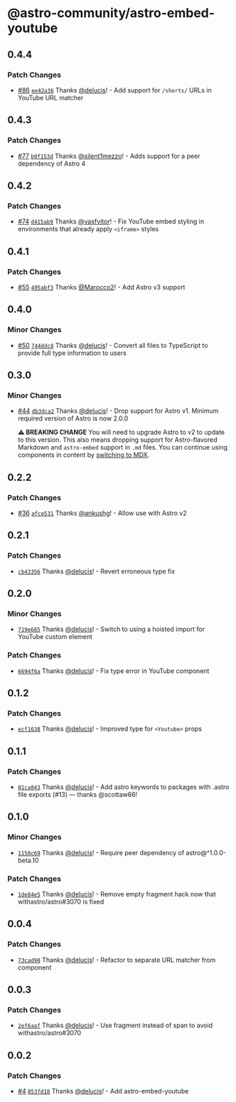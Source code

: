 # @astro-community/astro-embed-youtube

## 0.4.4

### Patch Changes

- [#86](https://github.com/delucis/astro-embed/pull/86) [`ee42a36`](https://github.com/delucis/astro-embed/commit/ee42a36f3fb36921a526d9774fc6f95160013b6d) Thanks [@delucis](https://github.com/delucis)! - Add support for `/shorts/` URLs in YouTube URL matcher

## 0.4.3

### Patch Changes

- [#77](https://github.com/delucis/astro-embed/pull/77) [`b0f153d`](https://github.com/delucis/astro-embed/commit/b0f153dd414985abb49916cdd8a581580095e863) Thanks [@silent1mezzo](https://github.com/silent1mezzo)! - Adds support for a peer dependency of Astro 4

## 0.4.2

### Patch Changes

- [#74](https://github.com/delucis/astro-embed/pull/74) [`d415ab9`](https://github.com/delucis/astro-embed/commit/d415ab9a420aab67ff3816b58b70442ae961d9f3) Thanks [@vasfvitor](https://github.com/vasfvitor)! - Fix YouTube embed styling in environments that already apply `<iframe>` styles

## 0.4.1

### Patch Changes

- [#55](https://github.com/delucis/astro-embed/pull/55) [`495abf3`](https://github.com/delucis/astro-embed/commit/495abf3dd9ae5bfaf36d9d3b8bb7fe98833c0303) Thanks [@Marocco2](https://github.com/Marocco2)! - Add Astro v3 support

## 0.4.0

### Minor Changes

- [#50](https://github.com/delucis/astro-embed/pull/50) [`744ddc8`](https://github.com/delucis/astro-embed/commit/744ddc8c3a5af1201dbee1cf2e042dbb60a74740) Thanks [@delucis](https://github.com/delucis)! - Convert all files to TypeScript to provide full type information to users

## 0.3.0

### Minor Changes

- [#44](https://github.com/delucis/astro-embed/pull/44) [`db3dca2`](https://github.com/delucis/astro-embed/commit/db3dca2af19c98a210c5b26649f9299d7251f3a0) Thanks [@delucis](https://github.com/delucis)! - Drop support for Astro v1. Minimum required version of Astro is now 2.0.0

  **⚠️ BREAKING CHANGE** You will need to upgrade Astro to v2 to update to this version. This also means dropping support for Astro-flavored Markdown and `astro-embed` support in `.md` files. You can continue using components in content by [switching to MDX](https://docs.astro.build/en/guides/integrations-guide/mdx/).

## 0.2.2

### Patch Changes

- [#36](https://github.com/delucis/astro-embed/pull/36) [`afce531`](https://github.com/delucis/astro-embed/commit/afce531e92efe4c14f48f7c0bfee0cf591dbfef2) Thanks [@ankushg](https://github.com/ankushg)! - Allow use with Astro v2

## 0.2.1

### Patch Changes

- [`cb43356`](https://github.com/delucis/astro-embed/commit/cb433565134f2c26565c5024f89e5ab0994c6d2c) Thanks [@delucis](https://github.com/delucis)! - Revert erroneous type fix

## 0.2.0

### Minor Changes

- [`719e685`](https://github.com/delucis/astro-embed/commit/719e6859a1cc49a6a0441942d62882ec683dff5d) Thanks [@delucis](https://github.com/delucis)! - Switch to using a hoisted import for YouTube custom element

### Patch Changes

- [`6694f6a`](https://github.com/delucis/astro-embed/commit/6694f6abbdc5f36a3a587071727b14207731d725) Thanks [@delucis](https://github.com/delucis)! - Fix type error in YouTube component

## 0.1.2

### Patch Changes

- [`ecf1638`](https://github.com/delucis/astro-embed/commit/ecf1638e68f7c31ca6a4fcba1f0034bd6f661203) Thanks [@delucis](https://github.com/delucis)! - Improved type for `<Youtube>` props

## 0.1.1

### Patch Changes

- [`01ca843`](https://github.com/delucis/astro-embed/commit/01ca8433c9110a164c45fe1784f48ee4324d8661) Thanks [@delucis](https://github.com/delucis)! - Add astro keywords to packages with .astro file exports (#13) — thanks @scottaw66!

## 0.1.0

### Minor Changes

- [`1150c69`](https://github.com/delucis/astro-embed/commit/1150c69099cca8dc15dc1492b0367e9ec7bf5cf9) Thanks [@delucis](https://github.com/delucis)! - Require peer dependency of astro@^1.0.0-beta.10

### Patch Changes

- [`1de84e5`](https://github.com/delucis/astro-embed/commit/1de84e541dbb71fdbdf84212f0767bd17a304834) Thanks [@delucis](https://github.com/delucis)! - Remove empty fragment hack now that withastro/astro#3070 is fixed

## 0.0.4

### Patch Changes

- [`73cad90`](https://github.com/delucis/astro-embed/commit/73cad907749a9269b58b915718466eb8a327a9bf) Thanks [@delucis](https://github.com/delucis)! - Refactor to separate URL matcher from component

## 0.0.3

### Patch Changes

- [`2ef6aaf`](https://github.com/delucis/astro-embed/commit/2ef6aafda66632c4028a409b8f1c3a1e78b20586) Thanks [@delucis](https://github.com/delucis)! - Use fragment instead of span to avoid withastro/astro#3070

## 0.0.2

### Patch Changes

- [#4](https://github.com/delucis/astro-embed/pull/4) [`853fd18`](https://github.com/delucis/astro-embed/commit/853fd18441ae99f3caab6ef8e55e1998bdd08584) Thanks [@delucis](https://github.com/delucis)! - Add astro-embed-youtube
